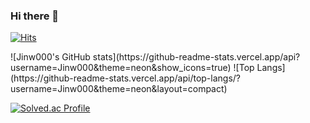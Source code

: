 ### Hi there 👋
[![Hits](https://hits.seeyoufarm.com/api/count/incr/badge.svg?url=https%3A%2F%2Fgithub.com%2FJinw000&count_bg=%23000000&title_bg=%23000000&icon=github.svg&icon_color=%23FF6BD2&title=GitHub&edge_flat=false)](https://hits.seeyoufarm.com)
<div align="center/right/left">
  ![Jinw000's GitHub stats](https://github-readme-stats.vercel.app/api?username=Jinw000&theme=neon&show_icons=true)
  ![Top Langs](https://github-readme-stats.vercel.app/api/top-langs/?username=Jinw000&theme=neon&layout=compact)

  [![Solved.ac Profile](http://mazassumnida.wtf/api/v2/generate_badge?boj=sjw030729)](https://solved.ac/sjw030729/)

</div>
